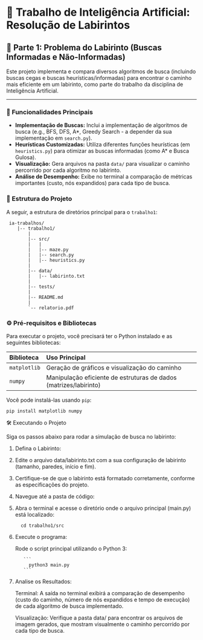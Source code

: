 # 🤖 Trabalho de Inteligência Artificial: Resolução de Labirintos

## 🧭 Parte 1: Problema do Labirinto (Buscas Informadas e Não-Informadas)

Este projeto implementa e compara diversos algoritmos de busca (incluindo buscas cegas e buscas heurísticas/informadas) para encontrar o caminho mais eficiente em um labirinto, como parte do trabalho da disciplina de Inteligência Artificial.

---

### 🚀 Funcionalidades Principais

* **Implementação de Buscas:** Inclui a implementação de algoritmos de busca (e.g., BFS, DFS, A*, Greedy Search - a depender da sua implementação em `search.py`).
* **Heurísticas Customizadas:** Utiliza diferentes funções heurísticas (em `heuristics.py`) para otimizar as buscas informadas (como A* e Busca Gulosa).
* **Visualização:** Gera arquivos na pasta `data/` para visualizar o caminho percorrido por cada algoritmo no labirinto.
* **Análise de Desempenho:** Exibe no terminal a comparação de métricas importantes (custo, nós expandidos) para cada tipo de busca.

### 📁 Estrutura do Projeto

A seguir, a estrutura de diretórios principal para o `trabalho1`:

```
 ia-trabalhos/
    |-- trabalho1/
        |
        |-- src/
        |   |
        |   |-- maze.py
        |   |-- search.py
        |   |-- heuristics.py
        |
        |-- data/
        |   |-- labirinto.txt
        |
        |-- tests/
        |
        |-- README.md
        |
        `-- relatorio.pdf

```
### ⚙️ Pré-requisitos e Bibliotecas

Para executar o projeto, você precisará ter o Python instalado e as seguintes bibliotecas:

| Biblioteca | Uso Principal |
| :--- | :--- |
| `matplotlib` | Geração de gráficos e visualização do caminho |
| `numpy` | Manipulação eficiente de estruturas de dados (matrizes/labirinto) |

Você pode instalá-las usando `pip`:

```
pip install matplotlib numpy
```

🛠️ Executando o Projeto

Siga os passos abaixo para rodar a simulação de busca no labirinto:

  1. Defina o Labirinto:
  2. Edite o arquivo data/labirinto.txt com a sua configuração de labirinto (tamanho, paredes, início e fim).
  3. Certifique-se de que o labirinto está formatado corretamente, conforme as especificações do projeto.
  4. Navegue até a pasta de código:
  5. Abra o terminal e acesse o diretório onde o arquivo principal (main.py) está localizado:
      ```
        cd trabalho1/src
      ```
  6. Execute o programa:

      Rode o script principal utilizando o Python 3:
     
            ```
              python3 main.py
            ```
     
  8. Analise os Resultados:

      Terminal: A saída no terminal exibirá a comparação de desempenho (custo do caminho, número de nós expandidos e tempo de execução) de cada algoritmo de busca implementado.
     
      Visualização: Verifique a pasta data/ para encontrar os arquivos de imagem gerados, que mostram visualmente o caminho percorrido por cada tipo de busca.
